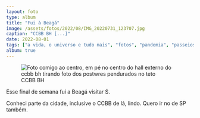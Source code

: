```yaml
---
layout: foto
type: album
title: "Fui à Beagá"
image: /assets/fotos/2022/08/IMG_20220731_123707.jpg
caption: "CCBB BH [...]"
date: 2022-08-01
tags: ["a vida, o universo e tudo mais", "fotos", "pandemia", "passeios"]
album: true
---
```

<figure class="foto-post">
            <img src="{{ site.baseurl }}/assets/fotos/2022/08/IMG_20220731_123707.jpg" alt="Foto comigo ao centro, em pé no centro do hall externo do ccbb bh tirando foto dos postwres pendurados no teto" title="Eu no CCBB BH">
           <figcaption>CCBB BH</figcaption>
</figure>
Esse final de semana fui a Beagá visitar S.  

Conheci parte da cidade, inclusive o CCBB de lá, lindo. Quero ir no de SP também.